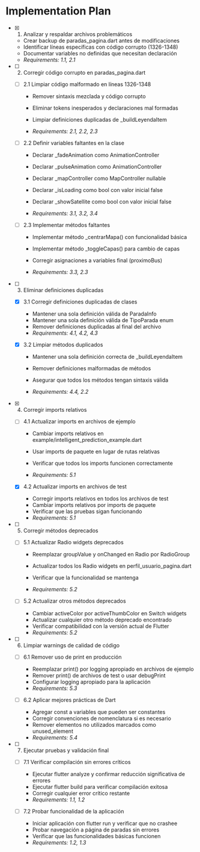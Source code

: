 # Implementation Plan

- [x] 1. Analizar y respaldar archivos problemáticos



  - Crear backup de paradas_pagina.dart antes de modificaciones
  - Identificar líneas específicas con código corrupto (1326-1348)
  - Documentar variables no definidas que necesitan declaración
  - _Requirements: 1.1, 2.1_






- [ ] 2. Corregir código corrupto en paradas_pagina.dart

  - [ ] 2.1 Limpiar código malformado en líneas 1326-1348

    - Remover sintaxis mezclada y código corrupto


    - Eliminar tokens inesperados y declaraciones mal formadas
    - Limpiar definiciones duplicadas de \_buildLeyendaItem
    - _Requirements: 2.1, 2.2, 2.3_

  - [ ] 2.2 Definir variables faltantes en la clase

    - Declarar \_fadeAnimation como AnimationController

    - Declarar \_pulseAnimation como AnimationController
    - Declarar \_mapController como MapController nullable
    - Declarar \_isLoading como bool con valor inicial false


    - Declarar \_showSatellite como bool con valor inicial false

    - _Requirements: 3.1, 3.2, 3.4_

  - [ ] 2.3 Implementar métodos faltantes
    - Implementar método \_centrarMapa() con funcionalidad básica
    - Implementar método \_toggleCapas() para cambio de capas
    - Corregir asignaciones a variables final (proximoBus)

    - _Requirements: 3.3, 2.3_

- [ ] 3. Eliminar definiciones duplicadas




  - [x] 3.1 Corregir definiciones duplicadas de clases



    - Mantener una sola definición válida de ParadaInfo
    - Mantener una sola definición válida de TipoParada enum
    - Remover definiciones duplicadas al final del archivo
    - _Requirements: 4.1, 4.2, 4.3_



  - [x] 3.2 Limpiar métodos duplicados


    - Mantener una sola definición correcta de \_buildLeyendaItem


    - Remover definiciones malformadas de métodos
    - Asegurar que todos los métodos tengan sintaxis válida
    - _Requirements: 4.4, 2.2_

- [x] 4. Corregir imports relativos



  - [ ] 4.1 Actualizar imports en archivos de ejemplo



    - Cambiar imports relativos en example/intelligent_prediction_example.dart


    - Usar imports de paquete en lugar de rutas relativas
    - Verificar que todos los imports funcionen correctamente
    - _Requirements: 5.1_

  - [x] 4.2 Actualizar imports en archivos de test

    - Corregir imports relativos en todos los archivos de test
    - Cambiar imports relativos por imports de paquete
    - Verificar que las pruebas sigan funcionando
    - _Requirements: 5.1_






- [ ] 5. Corregir métodos deprecados

  - [ ] 5.1 Actualizar Radio widgets deprecados

    - Reemplazar groupValue y onChanged en Radio por RadioGroup


    - Actualizar todos los Radio widgets en perfil_usuario_pagina.dart
    - Verificar que la funcionalidad se mantenga
    - _Requirements: 5.2_

  - [ ] 5.2 Actualizar otros métodos deprecados
    - Cambiar activeColor por activeThumbColor en Switch widgets
    - Actualizar cualquier otro método deprecado encontrado
    - Verificar compatibilidad con la versión actual de Flutter
    - _Requirements: 5.2_

- [ ] 6. Limpiar warnings de calidad de código

  - [ ] 6.1 Remover uso de print en producción

    - Reemplazar print() por logging apropiado en archivos de ejemplo
    - Remover print() de archivos de test o usar debugPrint
    - Configurar logging apropiado para la aplicación
    - _Requirements: 5.3_

  - [ ] 6.2 Aplicar mejores prácticas de Dart
    - Agregar const a variables que pueden ser constantes
    - Corregir convenciones de nomenclatura si es necesario
    - Remover elementos no utilizados marcados como unused_element
    - _Requirements: 5.4_

- [ ] 7. Ejecutar pruebas y validación final

  - [ ] 7.1 Verificar compilación sin errores críticos

    - Ejecutar flutter analyze y confirmar reducción significativa de errores
    - Ejecutar flutter build para verificar compilación exitosa
    - Corregir cualquier error crítico restante
    - _Requirements: 1.1, 1.2_

  - [ ] 7.2 Probar funcionalidad de la aplicación
    - Iniciar aplicación con flutter run y verificar que no crashee
    - Probar navegación a página de paradas sin errores
    - Verificar que las funcionalidades básicas funcionen
    - _Requirements: 1.2, 1.3_
